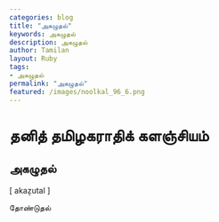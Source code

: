 ```yaml
---  
categories: blog  
title: "அகழுதல்"
keywords: அகழுதல்  
description: அகழுதல்
author: Tamilan  
layout: Ruby  
tags:     
- அகழுதல்
permalink: "அகழுதல்"  
featured: /images/noolkal_96_6.png  
--- 
```

# தனித் தமிழகராதிக் களஞ்சியம்
## அகழுதல்

[ akaẕutal ]  
  
தோண்டுதல்